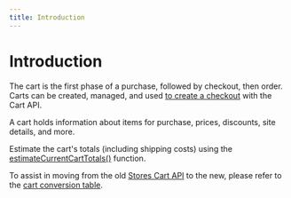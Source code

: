 ```yaml
---
title: Introduction
---
```

# Introduction

The cart is the first phase of a purchase, followed by checkout, then order. Carts can be created, managed, and used [to create a checkout](https://www.wix.com/velo/reference/wix-ecom-backend/cart/createcheckout?branch=autodocs-wix-ecom-backend) with the Cart API.

A cart holds information about items for purchase, prices, discounts, site details, and more.

Estimate the cart's totals (including shipping costs) using the [estimateCurrentCartTotals()](https://www.wix.com/velo/reference/wix-ecom-backend/currentcart/estimatecurrentcarttotals?branch=autodocs-wix-ecom-backend) function.

To assist in moving from the old [Stores Cart API](https://www.wix.com/velo/reference/wix-stores/cart) to the new, please refer to the [cart conversion table](LINK).
